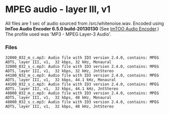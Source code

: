 MPEG audio - layer III, v1
==========================

All files are 1 sec of audio sourced from /src/whitenoise.wav. Encoded using **ImToo Audio Encoder
6.5.0 build-20130130** (See [ImTOO Audio Encoder](http://www.imtoo.com/audio-encoder.html).) The
profile used was 'MP3 - MPEG Layer-3 Audio'.


### Files

```
32000_032_m_c.mp3: Audio file with ID3 version 2.4.0, contains: MPEG ADTS, layer III, v1,  32 kbps, 32 kHz, Monaural
32000_032_s_c.mp3: Audio file with ID3 version 2.4.0, contains: MPEG ADTS, layer III, v1,  32 kbps, 32 kHz, JntStereo
44100_032_m_c.mp3: Audio file with ID3 version 2.4.0, contains: MPEG ADTS, layer III, v1,  32 kbps, 44.1 kHz, Monaural
44100_032_s_c.mp3: Audio file with ID3 version 2.4.0, contains: MPEG ADTS, layer III, v1,  32 kbps, 44.1 kHz, JntStereo
48000_032_m_c.mp3: Audio file with ID3 version 2.4.0, contains: MPEG ADTS, layer III, v1,  32 kbps, 48 kHz, Monaural
48000_032_s_c.mp3: Audio file with ID3 version 2.4.0, contains: MPEG ADTS, layer III, v1,  32 kbps, 48 kHz, JntStereo
```
